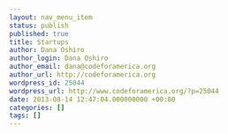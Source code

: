 ```yaml
---
layout: nav_menu_item
status: publish
published: true
title: Startups
author: Dana Oshiro
author_login: Dana Oshiro
author_email: dana@codeforamerica.org
author_url: http://codeforamerica.org
wordpress_id: 25044
wordpress_url: http://www.codeforamerica.org/?p=25044
date: 2013-08-14 12:47:04.000000000 +00:00
categories: []
tags: []
---
```


